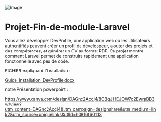 ![Image](https://github.com/user-attachments/assets/01c98ee5-053e-4e32-add3-3f8047702a0e)


# Projet-Fin-de-module-Laravel
Vous allez développer DevProfile, une application web où les utilisateurs authentifiés peuvent créer un profil de développeur, ajouter des projets et des compétences, et générer un CV au format PDF. Ce projet montre comment Laravel permet de construire rapidement une application fonctionnelle avec peu de code.

FICHIER expliquant l’installation :

[Guide_Installation_DevProfile.docx](https://github.com/user-attachments/files/20374472/Guide_Installation_DevProfile_Laravel.docx)

notre Présentation powerpoint :

https://www.canva.com/design/DAGnc2Accj4/8CBqJlHEJOW7c2EwrpBB3w/view?utm_content=DAGnc2Accj4&utm_campaign=designshare&utm_medium=link2&utm_source=uniquelinks&utlId=h0816f601d3




